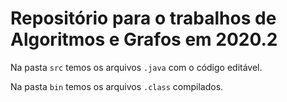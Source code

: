 # Repositório para o trabalhos de Algoritmos e Grafos em 2020.2

Na pasta ```src``` temos os arquivos ```.java``` com o código editável.

Na pasta ```bin``` temos os arquivos ```.class``` compilados. 
